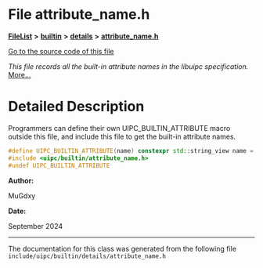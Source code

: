

# File attribute\_name.h



[**FileList**](files.md) **>** [**builtin**](dir_e46c520626162f9e42d80fd08f196511.md) **>** [**details**](dir_4db2109fccbcdb4025718aaa828a1196.md) **>** [**attribute\_name.h**](details_2attribute__name_8h.md)

[Go to the source code of this file](details_2attribute__name_8h_source.md)

_This file records all the built-in attribute names in the libuipc specification._ [More...](#detailed-description)


































































# Detailed Description


Programmers can define their own UIPC\_BUILTIN\_ATTRIBUTE macro outside this file, and include this file to get the built-in attribute names.



```C++
#define UIPC_BUILTIN_ATTRIBUTE(name) constexpr std::string_view name = #name
#include <uipc/builtin/attribute_name.h>
#undef UIPC_BUILTIN_ATTRIBUTE
```





**Author:**

MuGdxy 




**Date:**

September 2024 





    

------------------------------
The documentation for this class was generated from the following file `include/uipc/builtin/details/attribute_name.h`

